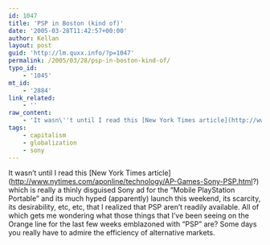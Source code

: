 ```yaml
---
id: 1047
title: 'PSP in Boston (kind of)'
date: '2005-03-28T11:42:57+00:00'
author: Kellan
layout: post
guid: 'http://lm.quxx.info/?p=1047'
permalink: /2005/03/28/psp-in-boston-kind-of/
typo_id:
    - '1045'
mt_id:
    - '2884'
link_related:
    - ''
raw_content:
    - 'It wasn\''t until I read this [New York Times article](http://www.nytimes.com/aponline/technology/AP-Games-Sony-PSP.html?) which is really a thinly disguised Sony ad for the \"Mobile PlayStation Portable\" and its much hyped (apparently) launch this weekend, its scarcity, its desirability, etc, etc, that I realized that PSP aren\''t readily available.  All of which gets me wondering what those things that I\''ve been seeing on the Orange line for the last few weeks emblazoned with \"PSP\" are?  Some days you really have to admire the efficiency of alternative markets.'
tags:
    - capitalism
    - globalization
    - sony
---
```


It wasn’t until I read this \[New York Times article\](http://www.nytimes.com/aponline/technology/AP-Games-Sony-PSP.html?) which is really a thinly disguised Sony ad for the “Mobile PlayStation Portable” and its much hyped (apparently) launch this weekend, its scarcity, its desirability, etc, etc, that I realized that PSP aren’t readily available. All of which gets me wondering what those things that I’ve been seeing on the Orange line for the last few weeks emblazoned with “PSP” are? Some days you really have to admire the efficiency of alternative markets.